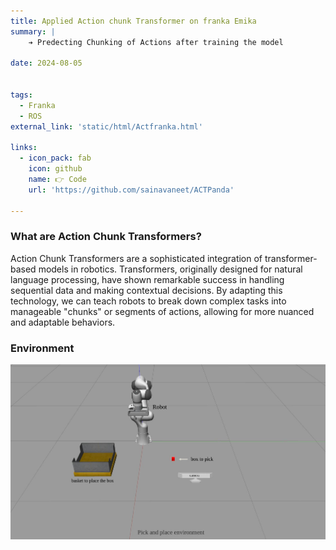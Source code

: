 ```yaml
---
title: Applied Action chunk Transformer on franka Emika 
summary: |
    ➔ Predecting Chunking of Actions after training the model 

date: 2024-08-05


tags:
  - Franka
  - ROS
external_link: 'static/html/Actfranka.html'

links:
  - icon_pack: fab
    icon: github
    name: 👉 Code
    url: 'https://github.com/sainavaneet/ACTPanda'

---
```


### What are Action Chunk Transformers?​
Action Chunk Transformers are a sophisticated integration of transformer-based models in robotics. Transformers, originally designed for natural language processing, have shown remarkable success in handling sequential data and making contextual decisions. By adapting this technology, we can teach robots to break down complex tasks into manageable "chunks" or segments of actions, allowing for more nuanced and adaptable behaviors.

### Environment

![Environment](env.jpg)

